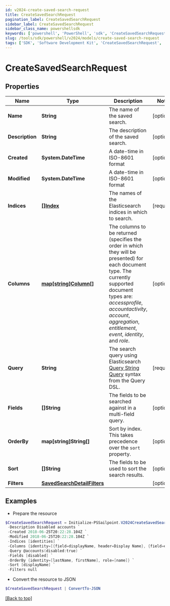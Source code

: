 ```yaml
---
id: v2024-create-saved-search-request
title: CreateSavedSearchRequest
pagination_label: CreateSavedSearchRequest
sidebar_label: CreateSavedSearchRequest
sidebar_class_name: powershellsdk
keywords: ['powershell', 'PowerShell', 'sdk', 'CreateSavedSearchRequest', 'V2024CreateSavedSearchRequest'] 
slug: /tools/sdk/powershell/v2024/models/create-saved-search-request
tags: ['SDK', 'Software Development Kit', 'CreateSavedSearchRequest', 'V2024CreateSavedSearchRequest']
---
```



# CreateSavedSearchRequest

## Properties

Name | Type | Description | Notes
------------ | ------------- | ------------- | -------------
**Name** | **String** | The name of the saved search.  | [optional] 
**Description** | **String** | The description of the saved search.  | [optional] 
**Created** | **System.DateTime** | A date-time in ISO-8601 format | [optional] 
**Modified** | **System.DateTime** | A date-time in ISO-8601 format | [optional] 
**Indices** | [**[]Index**](index) | The names of the Elasticsearch indices in which to search.  | [required]
**Columns** | [**map[string]Column[]**](https://learn.microsoft.com/en-us/powershell/module/microsoft.powershell.core/about/about_arrays?view=powershell-7.4) | The columns to be returned (specifies the order in which they will be presented) for each document type.  The currently supported document types are: _accessprofile_, _accountactivity_, _account_, _aggregation_, _entitlement_, _event_, _identity_, and _role_.  | [optional] 
**Query** | **String** | The search query using Elasticsearch [Query String Query](https://www.elastic.co/guide/en/elasticsearch/reference/5.2/query-dsl-query-string-query.html#query-string) syntax from the Query DSL.  | [required]
**Fields** | **[]String** | The fields to be searched against in a multi-field query.  | [optional] 
**OrderBy** | **map[string]String[]** | Sort by index. This takes precedence over the `sort` property.  | [optional] 
**Sort** | **[]String** | The fields to be used to sort the search results.  | [optional] 
**Filters** | [**SavedSearchDetailFilters**](saved-search-detail-filters) |  | [optional] 

## Examples

- Prepare the resource
```powershell
$CreateSavedSearchRequest = Initialize-PSSailpoint.V2024CreateSavedSearchRequest  -Name Disabled accounts `
 -Description Disabled accounts `
 -Created 2018-06-25T20:22:28.104Z `
 -Modified 2018-06-25T20:22:28.104Z `
 -Indices [identities] `
 -Columns {identity=[{field=displayName, header=Display Name}, {field=e-mail, header=Work Email}]} `
 -Query @accounts(disabled:true) `
 -Fields [disabled] `
 -OrderBy {identity=[lastName, firstName], role=[name]} `
 -Sort [displayName] `
 -Filters null
```

- Convert the resource to JSON
```powershell
$CreateSavedSearchRequest | ConvertTo-JSON
```


[[Back to top]](#) 

